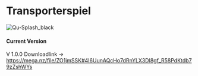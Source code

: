 # Transporterspiel
![Qu-Splash_black](https://raw.githubusercontent.com/T1m094/Transporterspiel/master/src/img/ICON.ico)

#### Current Version 
V 1.0.0 Downloadlink -> https://mega.nz/file/ZO1jmSSK#4I6UunAQcHo7dRnYLX3DI8gf_R58PdKtdb79zZshWYs
